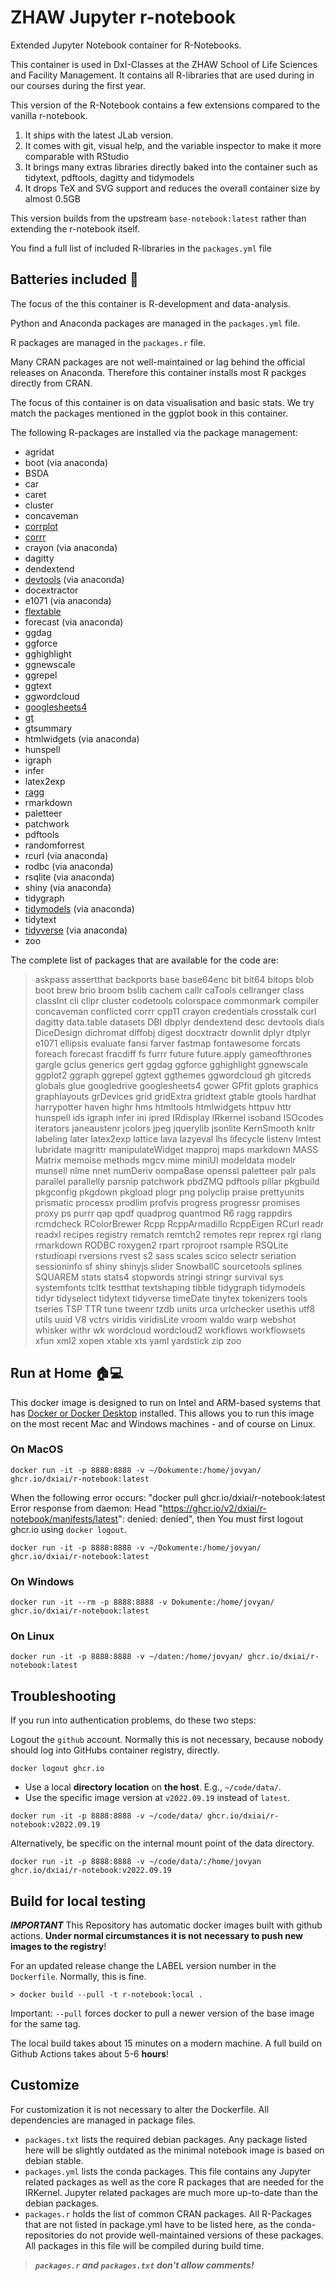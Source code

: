 # ZHAW Jupyter r-notebook

Extended Jupyter Notebook container for R-Notebooks. 

This container is used in DxI-Classes at the ZHAW School of Life Sciences and Facility Management. It contains all R-libraries that are used during in our courses during the first year. 

This version of the R-Notebook contains a few extensions compared to the vanilla r-notebook.

1. It ships with the latest JLab version.
2. It comes with git, visual help, and the variable inspector to make it more comparable with RStudio
3. It brings many extras libraries directly baked into the container such as tidytext, pdftools, dagitty and tidymodels
4. It drops TeX and SVG support and reduces the overall container size by almost 0.5GB

This version builds from the upstream `base-notebook:latest` rather than extending the r-notebook itself.

You find a full list of included R-libraries in the `packages.yml` file

## Batteries included 🦾

The focus of the this container is R-development and data-analysis. 

Python and Anaconda packages are managed in the `packages.yml` file. 

R packages are managed in the `packages.r` file. 

Many CRAN packages are not well-maintained or lag behind the official releases on Anaconda. Therefore this container installs most R packges directly from CRAN. 

The focus of this container is on data visualisation and basic stats. We try match the packages mentioned in the ggplot book in this container.

The following R-packages are installed via the package management:

- agridat
- boot (via anaconda)
- BSDA
- car
- caret
- cluster
- concaveman
- [corrplot](https://github.com/taiyun/corrplot)
- [corrr](https://corrr.tidymodels.org/)
- crayon (via anaconda)
- dagitty
- dendextend
- [devtools](https://devtools.r-lib.org/) (via anaconda)
- docextractor
- e1071 (via anaconda)
- [flextable](https://ardata-fr.github.io/flextable-book/)
- forecast (via anaconda)
- ggdag 
- ggforce
- gghighlight
- ggnewscale
- ggrepel 
- ggtext
- ggwordcloud
- [googlesheets4](https://googlesheets4.tidyverse.org/)
- [gt](https://gt.rstudio.com/)
- gtsummary
- htmlwidgets (via anaconda)
- hunspell
- igraph
- infer
- latex2exp
- [ragg](https://ragg.r-lib.org/)
- rmarkdown
- paletteer
- patchwork
- pdftools
- randomforrest
- rcurl (via anaconda)
- rodbc (via anaconda)
- rsqlite (via anaconda)
- shiny (via anaconda)
- tidygraph
- [tidymodels](https://www.tidymodels.org/) (via anaconda)
- tidytext
- [tidyverse](https://www.tidyverse.org/) (via anaconda)
- zoo

The complete list of packages that are available for the code are: 

> askpass assertthat backports base base64enc bit bit64 bitops blob boot brew brio broom bslib cachem callr caTools cellranger class classInt cli clipr cluster codetools colorspace commonmark compiler concaveman conflicted corrr cpp11 crayon credentials crosstalk curl dagitty data.table datasets DBI dbplyr dendextend desc devtools dials DiceDesign dichromat diffobj digest docxtractr downlit dplyr dtplyr e1071 ellipsis evaluate fansi farver fastmap fontawesome forcats foreach forecast fracdiff fs furrr future future.apply gameofthrones gargle gclus generics gert ggdag ggforce gghighlight ggnewscale ggplot2 ggraph ggrepel ggtext ggthemes ggwordcloud gh gitcreds globals glue googledrive googlesheets4 gower GPfit gplots graphics graphlayouts grDevices grid gridExtra gridtext gtable gtools hardhat harrypotter haven highr hms htmltools htmlwidgets httpuv httr hunspell ids igraph infer ini ipred IRdisplay IRkernel isoband ISOcodes iterators janeaustenr jcolors jpeg jquerylib jsonlite KernSmooth knitr labeling later latex2exp lattice lava lazyeval lhs lifecycle listenv lmtest lubridate magrittr manipulateWidget mapproj maps markdown MASS Matrix memoise methods mgcv mime miniUI modeldata modelr munsell nlme nnet numDeriv oompaBase openssl paletteer palr pals parallel parallelly parsnip patchwork pbdZMQ pdftools pillar pkgbuild pkgconfig pkgdown pkgload plogr png polyclip praise prettyunits prismatic processx prodlim profvis progress progressr promises proxy ps purrr qap qpdf quadprog quantmod R6 ragg rappdirs rcmdcheck RColorBrewer Rcpp RcppArmadillo RcppEigen RCurl readr readxl recipes registry rematch remtch2 remotes repr reprex rgl rlang rmarkdown RODBC roxygen2 rpart rprojroot rsample RSQLite rstudioapi rversions rvest s2 sass scales scico selectr seriation sessioninfo sf shiny shinyjs slider SnowballC sourcetools splines SQUAREM stats stats4 stopwords stringi stringr survival sys systemfonts tcltk testthat textshaping tibble tidygraph tidymodels tidyr tidyselect tidytext tidyverse timeDate tinytex tokenizers tools tseries TSP TTR tune tweenr tzdb units urca urlchecker usethis utf8 utils uuid V8 vctrs viridis viridisLite vroom waldo warp webshot whisker withr wk wordcloud wordcloud2 workflows workflowsets xfun xml2 xopen xtable xts yaml yardstick zip zoo

## Run at Home 🏠💻

This docker image is designed to run on Intel and ARM-based systems that has [Docker or Docker Desktop](https://docker.com) installed. This allows you to run this image on the most recent Mac and Windows machines - and of course on Linux. 

### On MacOS

```
docker run -it -p 8888:8888 -v ~/Dokumente:/home/jovyan/ ghcr.io/dxiai/r-notebook:latest
```

When the following error occurs: "docker pull ghcr.io/dxiai/r-notebook:latest  
Error response from daemon: Head "https://ghcr.io/v2/dxiai/r-notebook/manifests/latest": denied: denied", then
You must first logout ghcr.io using `docker logout`.

```
docker run -it -p 8888:8888 -v ~/Dokumente:/home/jovyan/ ghcr.io/dxiai/r-notebook:latest
```

### On Windows

```
docker run -it --rm -p 8888:8888 -v Dokumente:/home/jovyan/ ghcr.io/dxiai/r-notebook:latest
```

### On Linux

```
docker run -it -p 8888:8888 -v ~/daten:/home/jovyan/ ghcr.io/dxiai/r-notebook:latest
```

## Troubleshooting

If you run into authentication problems, do these two steps:

Logout the `github` account. Normally this is not necessary, because nobody should log into GitHubs container registry, directly. 

```
docker logout ghcr.io  
```

- Use a local **directory location** on **the host**. E.g., `~/code/data/`.
- Use the specific image version at `v2022.09.19` instead of `latest`.

```
docker run -it -p 8888:8888 -v ~/code/data/ ghcr.io/dxiai/r-notebook:v2022.09.19 
```

Alternatively, be specific on the internal mount point of the data directory. 

```
docker run -it -p 8888:8888 -v ~/code/data/:/home/jovyan ghcr.io/dxiai/r-notebook:v2022.09.19 
```


## Build for local testing

***IMPORTANT*** This Repository has automatic docker images built with github actions. **Under normal circumstances it is not necessary to push new images to the registry**!

For an updated release change the LABEL version number in the `Dockerfile`. Normally, this is fine. 

```
> docker build --pull -t r-notebook:local .
```

Important: `--pull` forces docker to pull a newer version of the base image for the same tag. 

The local build takes about 15 minutes on a modern machine. A full build on Github Actions takes about 5-6 **hours**!

## Customize

For customization it is not necessary to alter the Dockerfile. All dependencies are managed in package files. 

- `packages.txt` lists the required debian packages. Any package listed here will be slightly outdated as the minimal notebook image is based on debian stable.
- `packages.yml` lists the conda packages. This file contains any Jupyter related packages as well as the core R packages that are needed for the IRKernel. Jupyter related packages are much more up-to-date than the debian packages. 
- `packages.r` holds the list of common CRAN packages. All R-Packages that are not listed in package.yml have to be listed here, as the conda-repositories do not provide well-maintained versions of these packages. All packages in this file will be compiled during build time.

> ***`packages.r` and `packages.txt` don't allow comments!***
